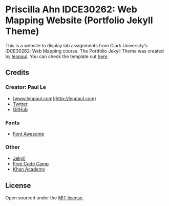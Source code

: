 # Priscilla Ahn IDCE30262: Web Mapping Website (Portfolio Jekyll Theme)

This is a website to display lab assignments from Clark University's IDCE30262: Web Mapping course. The Portfolio Jekyll Theme was created by [lenpaul](https://www.lenpaul.com/). You can check the template out [here](https://github.com/LeNPaul/portfolio-jekyll-theme).

## Credits

### Creator: Paul Le
* [www.lenpaul.com](http://lenpaul.com)
* [Twitter](https://twitter.com/paululele)
* [GitHub](https://github.com/LeNPaul)

### Fonts
* [Font Awesome](http://fontawesome.io/)

### Other
* [Jekyll](https://jekyllrb.com/)
* [Free Code Camp](https://www.freecodecamp.org)
* [Khan Academy](https://www.khanacademy.org/)

## License
Open sourced under the [MIT license](https://github.com/LeNPaul/portfolio-jekyll-theme/blob/gh-pages/LICENSE.md).
